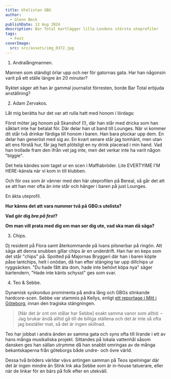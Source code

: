 ```yaml
---
title: Utelistan GBG
author:
  - Glenn Beck
publishDate: 12 Aug 2024
description: Bar Total kartlägger lilla Londons största uteprofiler
tags:
  - Fest
coverImage:
  src: src/assets/img_0372.jpg
---
```

1. Andralångmannen.

Mannen som ständigt örlar upp och ner för gatornas gata. Har han någonsin varit på ett ställe längre än 20 minuter? 

Ryktet säger att han är gammal journalist förresten, borde Bar Total erbjuda anställning?

2. Adam Zervakos.

Låt mig berätta hur det var att rulla hatt med honom i lördags:

Först möter jag honom på Skanshof (!), där han står med dricka som han såklart inte har betalat för. Där delar han ut band till Lounges. När vi kommer dit står två drinkar färdiga till honom i baren. Han bara plockar upp dem. En delar han generöst med sig av. En kvart senare står jag tomhänt, men utan att ens förstå hur, får jag helt plötsligt en ny drink placerad i min hand. Vad han trollade fram den ifrån vet jag inte, men det verkar inte ha varit någon "biggie".

Det hela kändes som taget ur en scen i Maffiabröder. Lite EVERTYIME I'M HERE-känsla när vi kom in till klubben.

Och för oss som är vänner med den här uteprofilen på Bereal, så går det att se att han mer ofta än inte står och hänger i baren på just Lounges.

En äkta uteprofil.

**Hur känns det att vara nummer två på GBG:s utelista?**

**Vad gör dig *bra på fest*?**

**Om man vill prata med dig om man ser dig ute, vad ska man då säga?**

3. Chips.

Dj resident på Flora samt återkommande på Ivans pilsnerbar på ringön. Att säga att denna snubben gillar chips är en underdrift. Han har en keps som det står "chips" på. Spotted på Majornas Bryggeri där han i baren köpte påse lantchips, helt i onödan, då han efter stänging tar upp dillchips ur ryggsäcken. "Du hade fått äta dom, hade inte behövt köpa nya" säger bartendern, "Hade inte känts schysst" ges som svar.

4. Teo & Sebbe.

Dynamisk syskonduo prominenta på andra lång och GBGs stinkande hardcore-scen. Sebbe var stammis på Kellys, enligt [ett reportage i Mitt i Göteborg](https://www.mitti.se/nyheter/kollen-sa-klarar-sig-sunkhaken-i-kristider-6.91.68248.9472769bdc), innan den tragiska stängningen. 

> \[När det är ont om stålar har Sebbe] exakt samma vanor som alltid:
> – Jag brukar ändå alltid gå till de billiga ställena och det är inte så ofta jag beställer mat, så det är ingen skillnad. 

Teo har jobbat i andra änden av samma gata och syns ofta till lirande i ett av hans många musikaliska projekt. Sittandes på lokala vattenhål såsom dansken ges han sällan utrymme då han snabbt omringas av de många bekantskaperna från göteborgs både undre- och övre värld. 

Dessa två bröders världar vävs antingen samman på Teos spelningar där det är ingen mindre än Stink Ink aka Sebbe som är in-house tatuerare, eller när de linkar för en bärs på folk efter en utekväll.
